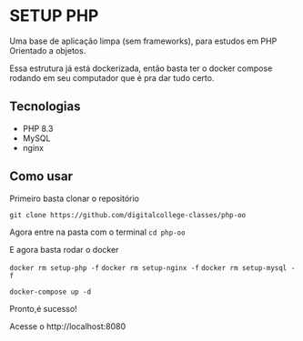 # SETUP PHP

Uma base de aplicação limpa (sem frameworks), para estudos em PHP Orientado a objetos.

Essa estrutura já está dockerizada, então basta ter o docker compose rodando em seu computador que é pra dar tudo certo.

## Tecnologias

- PHP 8.3
- MySQL
- nginx

## Como usar

Primeiro basta clonar o repositório

`git clone https://github.com/digitalcollege-classes/php-oo`

Agora entre na pasta com o terminal 
`cd php-oo`

E agora basta rodar o docker

`docker rm setup-php -f`
`docker rm setup-nginx -f`
`docker rm setup-mysql -f`

`docker-compose up -d`

Pronto,é sucesso!

Acesse o http://localhost:8080
